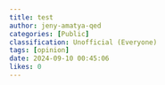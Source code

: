 ```yaml
---
title: test
author: jeny-amatya-qed
categories: [Public]
classification: Unofficial (Everyone)
tags: [opinion]
date: 2024-09-10 00:45:06 
likes: 0
---
```


